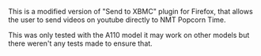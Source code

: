This is a modified version of "Send to XBMC" plugin for Firefox, that allows the user to send videos on youtube directly to NMT Popcorn Time.

This was only tested with the A110 model it may work on other models but there weren't any tests made to ensure that.
